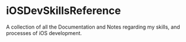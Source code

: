 # iOSDevSkillsReference
A collection of all the Documentation and Notes regarding my skills, and processes of iOS development.
